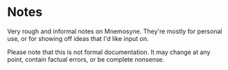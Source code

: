 Notes
=====

Very rough and informal notes on Mnemosyne. They're mostly for personal use, or for showing off ideas that I'd like input on.

Please note that this is not formal documentation. It may change at any point, contain factual errors, or be complete nonsense.
